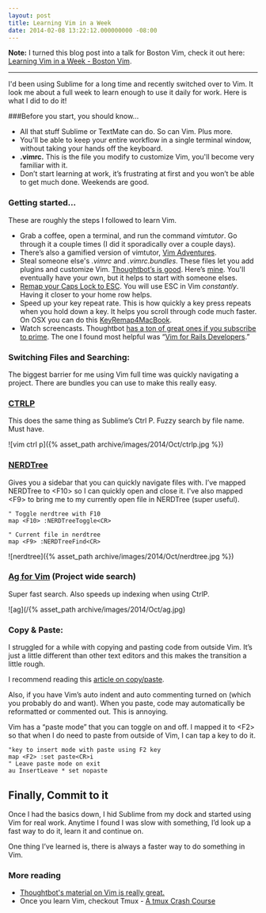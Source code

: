 ```yaml
---
layout: post
title: Learning Vim in a Week
date: 2014-02-08 13:22:12.000000000 -08:00
---
```

**Note:** I turned this blog post into a talk for Boston Vim, check it out here: [Learning Vim in a Week - Boston Vim](https://mikecoutermarsh.com/boston-vim-learning-vim-in-a-week/).

---
I'd been using Sublime for a long time and recently switched over to Vim. It look me about a full week to learn enough to use it daily for work. Here is what I did to do it!


###Before you start, you should know...
* All that stuff Sublime or TextMate can do. So can Vim. Plus more.
* You'll be able to keep your entire workflow in a single terminal window, without taking your hands off the keyboard.
* __.vimrc.__ This is the file you modify to customize Vim, you'll become very familiar with it.
* Don’t start learning at work, it’s frustrating at first and you won’t be able to get much done. Weekends are good.
### Getting started...
These are roughly the steps I followed to learn Vim.

* Grab a coffee, open a terminal, and run the command <em>vimtutor</em>. Go through it a couple times (I did it sporadically over a couple days).
* There’s also a gamified version of vimtutor, <a href="http://vim-adventures.com/" target="_blank" rel="nofollow">Vim Adventures</a>.
* Steal someone else's <em>.vimrc</em> and <em>.vimrc.bundles</em>. These files let you add plugins and customize Vim. <a href="https://github.com/thoughtbot/dotfiles" target="_blank" rel="nofollow">Thoughtbot’s is good</a>. Here’s <a href="https://github.com/mscoutermarsh/dotfiles" target="_blank" rel="nofollow">mine</a>. You'll eventually have your own, but it helps to start with someone elses.
* <a href="http://stackoverflow.com/questions/127591/using-caps-lock-as-esc-in-mac-os-x" target="_blank" rel="nofollow">Remap your Caps Lock to ESC</a>. You will use ESC in Vim _constantly_. Having it closer to your home row helps.
* Speed up your key repeat rate. This is how quickly a key press repeats when you hold down a key. It helps you scroll through code much faster. On OSX you can do this <a href="https://pqrs.org/macosx/keyremap4macbook/" target="_blank" rel="nofollow">KeyRemap4MacBook</a>.
* Watch screencasts. Thoughtbot <a href="https://learn.thoughtbot.com/vim" target="_blank" rel="nofollow">has a ton of great ones if you subscribe to prime</a>. The one I found most helpful was “<a href="https://learn.thoughtbot.com/purchases/8889fb98cf0046fb0ae61a1597584573" target="_blank" rel="nofollow">Vim for Rails Developers</a>.”

### Switching Files and Searching:
The biggest barrier for me using Vim full time was quickly navigating a project. There are bundles you can use to make this really easy.
<h3><a href="https://github.com/kien/ctrlp.vim" target="_blank" rel="nofollow">CTRLP</a></h3>
This does the same thing as Sublime’s Ctrl P. Fuzzy search by file name. Must have.

![vim ctrl p]({% asset_path archive/images/2014/Oct/ctrlp.jpg %})
<h3><a href="https://github.com/scrooloose/nerdtree" target="_blank" rel="nofollow">NERDTree</a></h3>

Gives you a sidebar that you can quickly navigate files with. I’ve mapped NERDTree to &lt;F10&gt; so I can quickly open and close it. I've also mapped &lt;F9&gt; to bring me to my currently open file in NERDTree (super useful).

```vim
" Toggle nerdtree with F10
map <F10> :NERDTreeToggle<CR>

" Current file in nerdtree
map <F9> :NERDTreeFind<CR>
```

![nerdtree]({% asset_path archive/images/2014/Oct/nerdtree.jpg %})
### <a href="https://github.com/rking/ag.vim" target="_blank" rel="nofollow">Ag for Vim</a> (Project wide search)
Super fast search. Also speeds up indexing when using CtrlP.

![ag](/{% asset_path archive/images/2014/Oct/ag.jpg)
<h3></h3>
<h3>Copy &amp; Paste:</h3>
I struggled for a while with copying and pasting code from outside Vim. It’s just a little different than other text editors and this makes the transition a little rough.

I recommend reading this <a href="http://vim.wikia.com/wiki/Cut/copy_and_paste_using_visual_selection" target="_blank" rel="nofollow">article on copy/paste</a>.

Also, if you have Vim’s auto indent and auto commenting turned on (which you probably do and want). When you paste, code may automatically be reformatted or commented out. This is annoying.

Vim has a “paste mode” that you can toggle on and off. I mapped it to &lt;F2&gt; so that when I do need to paste from outside of Vim, I can tap a key to do it.

```vim
"key to insert mode with paste using F2 key
map <F2> :set paste<CR>i
" Leave paste mode on exit
au InsertLeave * set nopaste
```

<h2>Finally, Commit to it</h2>
Once I had the basics down, I hid Sublime from my dock and started using Vim for real work. Anytime I found I was slow with something, I’d look up a fast way to do it, learn it and continue on.

One thing I’ve learned is, there is always a faster way to do something in Vim.


### More reading
* [Thoughtbot's material on Vim is really great.](https://learn.thoughtbot.com/vim)
* Once you learn Vim, checkout Tmux - <a href="http://robots.thoughtbot.com/a-tmux-crash-course">A tmux Crash Course</a>
